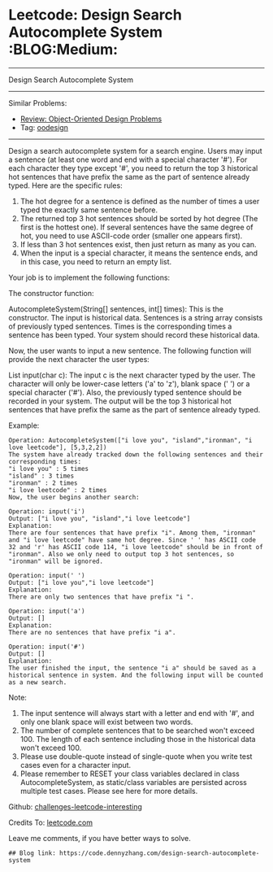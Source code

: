 # Leetcode: Design Search Autocomplete System     :BLOG:Medium:


---

Design Search Autocomplete System  

---

Similar Problems:  
-   [Review: Object-Oriented Design Problems](https://code.dennyzhang.com/review-oodesign)
-   Tag: [oodesign](https://code.dennyzhang.com/tag/oodesign)

---

Design a search autocomplete system for a search engine. Users may input a sentence (at least one word and end with a special character '#'). For each character they type except '#', you need to return the top 3 historical hot sentences that have prefix the same as the part of sentence already typed. Here are the specific rules:  

1.  The hot degree for a sentence is defined as the number of times a user typed the exactly same sentence before.
2.  The returned top 3 hot sentences should be sorted by hot degree (The first is the hottest one). If several sentences have the same degree of hot, you need to use ASCII-code order (smaller one appears first).
3.  If less than 3 hot sentences exist, then just return as many as you can.
4.  When the input is a special character, it means the sentence ends, and in this case, you need to return an empty list.

Your job is to implement the following functions:  

The constructor function:  

AutocompleteSystem(String[] sentences, int[] times): This is the constructor. The input is historical data. Sentences is a string array consists of previously typed sentences. Times is the corresponding times a sentence has been typed. Your system should record these historical data.  

Now, the user wants to input a new sentence. The following function will provide the next character the user types:  

List<String> input(char c): The input c is the next character typed by the user. The character will only be lower-case letters ('a' to 'z'), blank space (' ') or a special character ('#'). Also, the previously typed sentence should be recorded in your system. The output will be the top 3 historical hot sentences that have prefix the same as the part of sentence already typed.  

Example:  

    Operation: AutocompleteSystem(["i love you", "island","ironman", "i love leetcode"], [5,3,2,2]) 
    The system have already tracked down the following sentences and their corresponding times: 
    "i love you" : 5 times 
    "island" : 3 times 
    "ironman" : 2 times 
    "i love leetcode" : 2 times 
    Now, the user begins another search:

    Operation: input('i') 
    Output: ["i love you", "island","i love leetcode"] 
    Explanation: 
    There are four sentences that have prefix "i". Among them, "ironman" and "i love leetcode" have same hot degree. Since ' ' has ASCII code 32 and 'r' has ASCII code 114, "i love leetcode" should be in front of "ironman". Also we only need to output top 3 hot sentences, so "ironman" will be ignored.

    Operation: input(' ') 
    Output: ["i love you","i love leetcode"] 
    Explanation: 
    There are only two sentences that have prefix "i ".

    Operation: input('a') 
    Output: [] 
    Explanation: 
    There are no sentences that have prefix "i a".

    Operation: input('#') 
    Output: [] 
    Explanation: 
    The user finished the input, the sentence "i a" should be saved as a historical sentence in system. And the following input will be counted as a new search.

Note:  
1.  The input sentence will always start with a letter and end with '#', and only one blank space will exist between two words.
2.  The number of complete sentences that to be searched won't exceed 100. The length of each sentence including those in the historical data won't exceed 100.
3.  Please use double-quote instead of single-quote when you write test cases even for a character input.
4.  Please remember to RESET your class variables declared in class AutocompleteSystem, as static/class variables are persisted across multiple test cases. Please see here for more details.

Github: [challenges-leetcode-interesting](https://github.com/DennyZhang/challenges-leetcode-interesting/tree/master/design-search-autocomplete-system)  

Credits To: [leetcode.com](https://leetcode.com/problems/design-search-autocomplete-system/description/)  

Leave me comments, if you have better ways to solve.  

    ## Blog link: https://code.dennyzhang.com/design-search-autocomplete-system